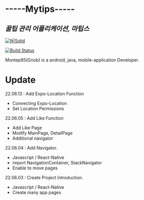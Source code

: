 # -----Mytips-----
## _꿀팁 관리 어플리케이션, 마팁스_

[![N|Solid](https://cldup.com/dTxpPi9lDf.thumb.png)](https://nodesource.com/products/nsolid)

[![Build Status](https://travis-ci.org/joemccann/dillinger.svg?branch=master)](https://travis-ci.org/joemccann/dillinger)

Montep95(Gnob) is a android, java, mobile-application Developer.

# Update
22.06.13 : Add Expo-Location Function
- Connecting Expo-Location
- Set Location Permissions

22.06.05 : Add Like Function
- Add Like Page
- Modify MainPage, DetailPage
- Additional navigator 

22.06.04 : Add Navigator.
- Javascript / React-Native
- import NavigationContainer, StackNavigator
- Enable to move pages

22.06.03 : Create Project Introduction.
- Javascript / React-Native
- Create many app pages